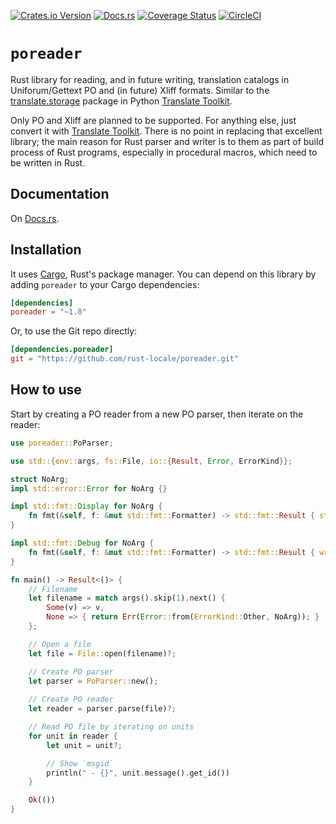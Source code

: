 [![Crates.io Version](https://img.shields.io/crates/v/poreader.svg)](https://crates.io/crates/poreader)
[![Docs.rs](https://docs.rs/poreader/badge.svg)](https://docs.rs/poreader/)
[![Coverage Status](https://coveralls.io/repos/github/corebreaker/poreader/badge.svg?branch=main)](https://coveralls.io/github/corebreaker/poreader?branch=main)
[![CircleCI](https://circleci.com/gh/corebreaker/poreader/tree/main.svg?style=svg)](https://circleci.com/gh/corebreaker/poreader/tree/main)

# `poreader`

Rust library for reading, and in future writing, translation catalogs in
Uniforum/Gettext PO and (in future) Xliff formats. Similar to the
[translate.storage] package in Python [Translate Toolkit].

Only PO and Xliff are planned to be supported. For anything else, just convert
it with [Translate Toolkit]. There is no point in replacing that excellent
library; the main reason for Rust parser and writer is to them as part of build
process of Rust programs, especially in procedural macros, which need to be
written in Rust.

## Documentation

On [Docs.rs](https://docs.rs/poreader/).

## Installation

It uses [Cargo](http://crates.io), Rust's package manager. You can depend on this library by adding `poreader` to your Cargo dependencies:

```toml
[dependencies]
poreader = "~1.0"
```

Or, to use the Git repo directly:
```toml
[dependencies.poreader]
git = "https://github.com/rust-locale/poreader.git"
```

## How to use

Start by creating a PO reader from a new PO parser, then iterate on the reader:
```rust
use poreader::PoParser;

use std::{env::args, fs::File, io::{Result, Error, ErrorKind}};

struct NoArg;
impl std::error::Error for NoArg {}

impl std::fmt::Display for NoArg {
    fn fmt(&self, f: &mut std::fmt::Formatter) -> std::fmt::Result { std::fmt::Debug::fmt(self, f) }
}

impl std::fmt::Debug for NoArg {
    fn fmt(&self, f: &mut std::fmt::Formatter) -> std::fmt::Result { write!(f, "No file specified") }
}

fn main() -> Result<()> {
    // Filename
    let filename = match args().skip(1).next() {
        Some(v) => v,
        None => { return Err(Error::from(ErrorKind::Other, NoArg)); }
    };

    // Open a file
    let file = File::open(filename)?;

    // Create PO parser
    let parser = PoParser::new();
    
    // Create PO reader
    let reader = parser.parse(file)?;

    // Read PO file by iterating on units
    for unit in reader {
        let unit = unit?;

        // Show `msgid`
        println(" - {}", unit.message().get_id())
    }

    Ok(())
}
```


[translate.storage]: http://docs.translatehouse.org/projects/translate-toolkit/en/latest/api/storage.html
[Translate Toolkit]: http://docs.translatehouse.org/projects/translate-toolkit/
